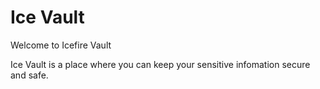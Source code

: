 # Ice Vault

Welcome to Icefire Vault

Ice Vault is a place where you can keep your sensitive infomation secure and safe.

